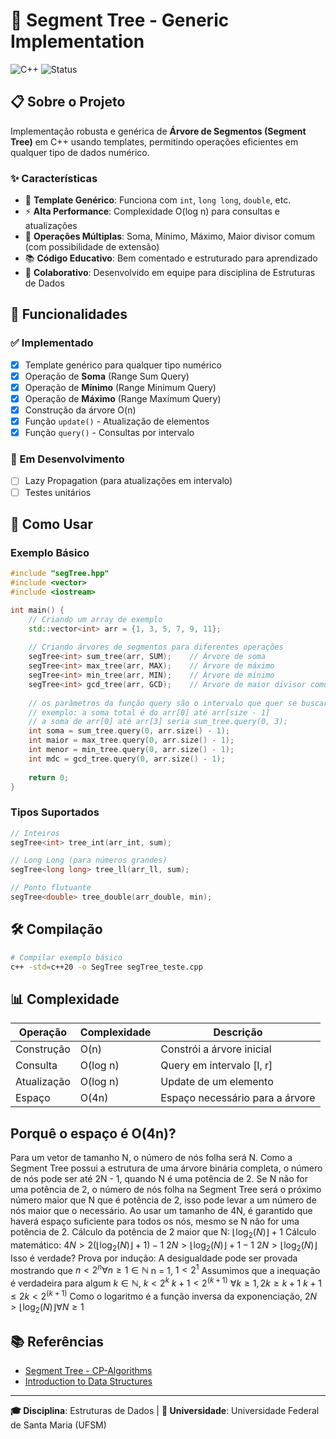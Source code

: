 # 🌳 Segment Tree - Generic Implementation

![C++](https://img.shields.io/badge/c++-%2300599C.svg?style=for-the-badge&logo=c%2B%2B&logoColor=white)
![Status](https://img.shields.io/badge/status-in%20development-yellow.svg?style=for-the-badge)

## 📋 Sobre o Projeto

Implementação robusta e genérica de **Árvore de Segmentos (Segment Tree)** em C++ usando templates, permitindo operações eficientes em qualquer tipo de dados numérico.

### ✨ Características

- 🎯 **Template Genérico**: Funciona com `int`, `long long`, `double`, etc.
- ⚡ **Alta Performance**: Complexidade O(log n) para consultas e atualizações
- 🔧 **Operações Múltiplas**: Soma, Mínimo, Máximo, Maior divisor comum (com possibilidade de extensão)
- 📚 **Código Educativo**: Bem comentado e estruturado para aprendizado
- 🤝 **Colaborativo**: Desenvolvido em equipe para disciplina de Estruturas de Dados

## 🚀 Funcionalidades

### ✅ Implementado
- [x] Template genérico para qualquer tipo numérico
- [x] Operação de **Soma** (Range Sum Query)
- [x] Operação de **Mínimo** (Range Minimum Query)
- [x] Operação de **Máximo** (Range Maximum Query)
- [x] Construção da árvore O(n)
- [x] Função `update()` - Atualização de elementos
- [x] Função `query()` - Consultas por intervalo

### 🔄 Em Desenvolvimento
- [ ] Lazy Propagation (para atualizações em intervalo)
- [ ] Testes unitários

## 📖 Como Usar

### Exemplo Básico

```cpp
#include "segTree.hpp"
#include <vector>
#include <iostream>

int main() {
    // Criando um array de exemplo
    std::vector<int> arr = {1, 3, 5, 7, 9, 11};
    
    // Criando árvores de segmentos para diferentes operações
    segTree<int> sum_tree(arr, SUM);    // Árvore de soma
    segTree<int> max_tree(arr, MAX);    // Árvore de máximo
    segTree<int> min_tree(arr, MIN);    // Árvore de mínimo
    segTree<int> gcd_tree(arr, GCD);    // Árvore de maior divisor comum
    
    // os parâmetros da função query são o intervalo que quer se buscar
    // exemplo: a soma total é do arr[0] até arr[size - 1]
    // a soma de arr[0] até arr[3] seria sum_tree.query(0, 3);
    int soma = sum_tree.query(0, arr.size() - 1);
    int maior = max_tree.query(0, arr.size() - 1);
    int menor = min_tree.query(0, arr.size() - 1);
    int mdc = gcd_tree.query(0, arr.size() - 1);
    
    return 0;
}
```

### Tipos Suportados

```cpp
// Inteiros
segTree<int> tree_int(arr_int, sum);

// Long Long (para números grandes)
segTree<long long> tree_ll(arr_ll, sum);

// Ponto flutuante
segTree<double> tree_double(arr_double, min);

```
## 🛠️ Compilação

```bash
# Compilar exemplo básico
c++ -std=c++20 -o SegTree segTree_teste.cpp
```

## 📊 Complexidade

| Operação | Complexidade | Descrição |
|----------|-------------|-----------|
| Construção | O(n) | Constrói a árvore inicial |
| Consulta | O(log n) | Query em intervalo [l, r] |
| Atualização | O(log n) | Update de um elemento |
| Espaço | O(4n) | Espaço necessário para a árvore |

## Porquê o espaço é O(4n)?
Para um vetor de tamanho N, o número de nós folha será N.
Como a Segment Tree possui a estrutura de uma árvore binária completa,
o número de nós pode ser até 2N - 1, quando N é uma potência de 2.
Se N não for uma potência de 2, o número de nós folha na Segment Tree será
o próximo número maior que N que é potência de 2, isso pode levar a um número de nós
maior que o necessário. Ao usar um tamanho de 4N, é garantido que haverá espaço
suficiente para todos os nós, mesmo se N não for uma potência de 2.
Cálculo da potência de 2 maior que N: $\lfloor \log _{2}\left(N\right) \rfloor + 1$
Cálculo matemático:
$4N > 2(\lfloor \log _{2}\left(N\right) \rfloor + 1) - 1$
$2N > \lfloor \log _{2}\left(N\right) \rfloor + 1 - 1$
$2N > \lfloor \log _{2}\left(N\right) \rfloor$ Isso é verdade?
Prova por indução:
A desigualdade pode ser provada mostrando que $n < 2^n \forall n \ge 1 \in \mathbb{N}$
n = 1, $1 < 2^1$
Assumimos que a inequação é verdadeira para algum $k \in \mathbb{N}$, $k < 2^k$
$k+1 < 2^(k+1)$
$\forall k \ge 1, 2k \ge k+1$
$k+1 \le 2k < 2^(k+1)$
Como o logaritmo é a função inversa da exponenciação, $2N > \lfloor \log _{2}\left(N\right) \rfloor \forall N \ge 1$

## 📚 Referências

- [Segment Tree - CP-Algorithms](https://cp-algorithms.com/data_structures/segment_tree.html)
- [Introduction to Data Structures](https://www.geeksforgeeks.org/segment-tree-data-structure/)

---

**🎓 Disciplina**: Estruturas de Dados | **🏫 Universidade**: Universidade Federal de Santa Maria (UFSM)
